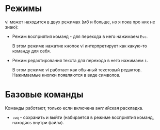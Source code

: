 # Режимы

vi может находится в двух режимах (мб и больше, но я пока про них не знаю):

* Режим восприятия команд - для перехода в него нажимаем `Esc`.

  В этом режиме нажатие кнопок vi интерпретирует как какую-то команду для себя.

* Режим редактирования текста для перехода в него нажимаем `i`.

  В этом режиме vi работает как обычный текстовый редактор. Нажимаемые кнопки появляются в виде символов.

# Базовые команды

Команды работают, только если включена английская раскладка.

* `:wq` - сохранить и выйти (набирается в режиме восприятия команд, находясь внутри файла).